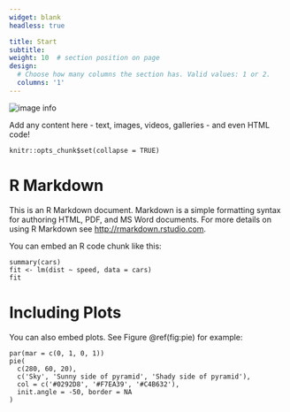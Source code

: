 ```yaml
---
widget: blank
headless: true

title: Start
subtitle:
weight: 10  # section position on page
design:
  # Choose how many columns the section has. Valid values: 1 or 2.
  columns: '1'
---
```


![image info](/data/pictures/s21.png)

Add any content here - text, images, videos, galleries - and even HTML code!


```{r setup, include=FALSE}
knitr::opts_chunk$set(collapse = TRUE)
```

# R Markdown

This is an R Markdown document. Markdown is a simple formatting syntax for authoring HTML, PDF, and MS Word documents. For more details on using R Markdown see <http://rmarkdown.rstudio.com>.

You can embed an R code chunk like this:

```{r cars}
summary(cars)
fit <- lm(dist ~ speed, data = cars)
fit
```

# Including Plots

You can also embed plots. See Figure \@ref(fig:pie) for example:

```{r pie, fig.cap='A fancy pie chart.', tidy=FALSE}
par(mar = c(0, 1, 0, 1))
pie(
  c(280, 60, 20),
  c('Sky', 'Sunny side of pyramid', 'Shady side of pyramid'),
  col = c('#0292D8', '#F7EA39', '#C4B632'),
  init.angle = -50, border = NA
)
```

